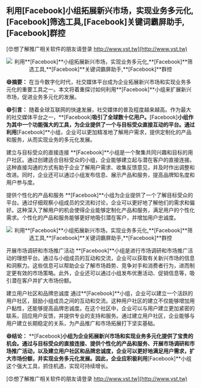## **利用**[Facebook]**小组拓展新兴市场，实现业务多元化,**[Facebook]**筛选工具,**[Facebook]**关键词霸屏助手,**[Facebook]**群控**

[😍想了解推广相关软件的朋友请登录 http://www.vst.tw](http://www.vst.tw)

 <center><img src="https://vst.tw/MP4/tuiguang/png/6.png" alt="利用**[Facebook]**小组拓展新兴市场，实现业务多元化,**[Facebook]**筛选工具,**[Facebook]**关键词霸屏助手,**[Facebook]**群控"></center>

**😄摘要：**
在当今数字化时代，社交媒体平台成为企业拓展新兴市场和实现业务多元化的重要工具之一。本文将着重探讨如何利用**[Facebook]**小组来扩展新兴市场，促进业务多元化的发展。

**😄引言：**
随着全球互联网的快速发展，社交媒体的普及程度越来越高。作为最大的社交媒体平台之一，**[Facebook]**吸引了全球数十亿用户。**[Facebook]**小组作为其中一个功能强大的工具，为企业提供了一个与目标受众直接互动的平台。通过利用**[Facebook]**小组，企业可以更加精准地了解用户需求，提供定制化的产品和服务，从而实现业务的多元化发展。

建立与目标受众的直接连接
**[Facebook]**小组是一个聚集共同兴趣和目标的用户社区。通过创建适合目标受众的小组，企业能够建立起与潜在客户的直接连接。这种直接沟通的方式有助于企业了解用户需求、收集反馈意见，并及时作出调整和改进。同时，企业还可以通过小组发布信息、展示产品和服务，提高品牌知名度和用户参与度。

提供个性化的产品和服务
**[Facebook]**小组为企业提供了一个了解目标受众的平台。通过仔细观察小组成员的交流和讨论，企业可以更好地了解他们的需求和偏好。这种深入了解用户的机会使得企业能够定制化产品和服务，满足用户的个性化需求。个性化的产品和服务能够更好地吸引潜在客户，并增加用户忠诚度。

 <center><img src="https://vst.tw/MP4/tuiguang/png/0.png" alt="利用**[Facebook]**小组拓展新兴市场，实现业务多元化,**[Facebook]**筛选工具,**[Facebook]**关键词霸屏助手,**[Facebook]**群控"></center>

开展市场调研和市场推广活动
**[Facebook]**小组是进行市场调研和市场推广活动的理想平台。通过与小组成员的互动和交流，企业可以获取有关新兴市场的信息和洞察力。这些信息可以帮助企业了解市场趋势、竞争对手和消费者行为，进而制定更有效的市场策略。此外，企业还可以通过小组发布优惠活动、促销信息等，吸引潜在客户并扩大市场份额。

建立用户社区和品牌忠诚度
通过**[Facebook]**小组，企业可以建立一个活跃的用户社区，鼓励小组成员之间的互动和交流。这种用户社区的建立不仅能够增加用户黏性，还能够提高品牌忠诚度。在这个社区中，企业可以与用户建立更加紧密的联系，回应用户反馈，并提供专业的支持和服务。通过建立用户社区，企业能够与用户建立长期稳定的关系，为产品推广和市场拓展打下坚实基础。

**😄结论：**
**[Facebook]**小组为企业拓展新兴市场和实现业务多元化提供了宝贵的机会。通过与目标受众的直接连接、提供个性化的产品和服务、开展市场调研和市场推广活动，以及建立用户社区和品牌忠诚度，企业可以更好地满足用户需求，扩大市场份额，并实现业务多元化发展。因此，企业应积极利用**[Facebook]**小组这个强大工具，抓住机遇，实现可持续增长。

[😍想了解推广相关软件的朋友请登录 http://www.vst.tw](http://www.vst.tw)



